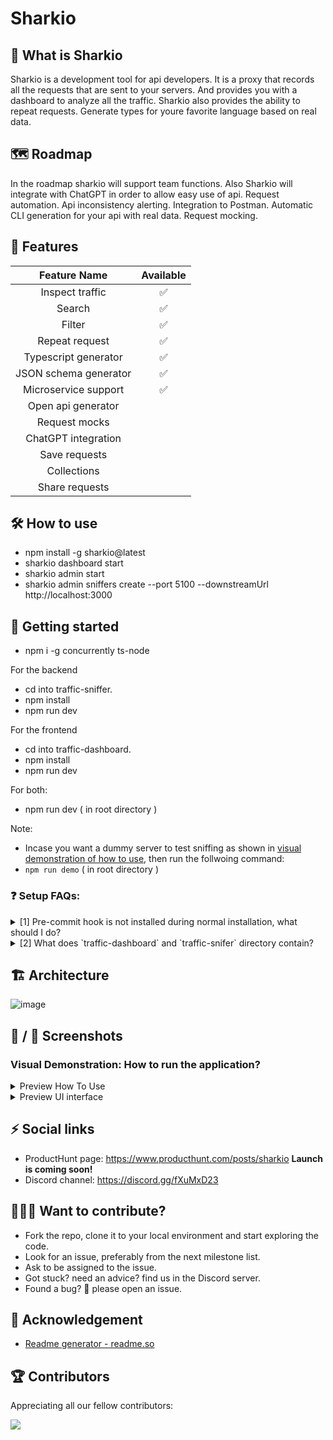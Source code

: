 # Sharkio

## 🐳 What is Sharkio

Sharkio is a development tool for api developers.
It is a proxy that records all the requests that are sent to your servers.
And provides you with a dashboard to analyze all the traffic.
Sharkio also provides the ability to repeat requests.
Generate types for youre favorite language based on real data.

## 🗺️ Roadmap

In the roadmap sharkio will support team functions.
Also Sharkio will integrate with ChatGPT in order to allow easy use of api.
Request automation.
Api inconsistency alerting.
Integration to Postman.
Automatic CLI generation for your api with real data.
Request mocking.

## 🔖 Features

|   **Feature Name**    | **Available** |
| :-------------------: | :-----------: |
|    Inspect traffic    |      ✅       |
|        Search         |      ✅       |
|        Filter         |      ✅       |
|    Repeat request     |      ✅       |
| Typescript generator  |      ✅       |
| JSON schema generator |      ✅       |
| Microservice support  |      ✅       |
|  Open api generator   |               |
|     Request mocks     |               |
|  ChatGPT integration  |               |
|     Save requests     |               |
|      Collections      |               |
|    Share requests     |               |

## 🛠️ How to use

- npm install -g sharkio@latest
- sharkio dashboard start
- sharkio admin start
- sharkio admin sniffers create --port 5100 --downstreamUrl http://localhost:3000

## 🚀 Getting started

- npm i -g concurrently ts-node

For the backend

- cd into traffic-sniffer.
- npm install
- npm run dev

For the frontend

- cd into traffic-dashboard.
- npm install
- npm run dev

For both:

- npm run dev ( in root directory )

Note:

- Incase you want a dummy server to test sniffing as shown in [visual demonstration of how to use](https://github.com/idodav/sharkio#visual-demonstration-how-to-run-the-application), then run the follwoing command:
- `npm run demo` ( in root directory )

### ❓ Setup FAQs:

<details>
  <summary> [1] Pre-commit hook is not installed during normal installation, what should I do? </summary>
    To setup husky [pre-commit hook] manually by running this command:
    - npm run prepare
</details>
<details>
  <summary> [2] What does `traffic-dashboard` and `traffic-snifer` directory contain? </summary>
    - `traffic-dashboard` is the frontend code; 
    - `traffic-snifer` is the backend code; 
</details>

## 🏗️ Architecture

![image](https://github.com/idodav/sharkio/assets/21335259/6447c0cf-3bd5-4219-90b5-e3e064e4a60e)

## 📸 / 🎥 Screenshots

### Visual Demonstration: How to run the application?

<details>
  <summary>Preview How To Use</summary>
    <img src="assets/gif-demonstration.gif" raw=true alt=GIF Demonstration” style=“margin-right: 10px;”/>
</details>

<details>
  <summary>Preview UI interface</summary>
    <img width="1267" alt="Screenshot 2023-06-21 at 20 01 38" src="https://github.com/Oferlis/sharkio/assets/62609377/9b892d6c-b9b2-47b7-b265-2180ecd427d4">
    <img width="1267" alt="Screenshot 2023-06-26 at 12 32 47" src="https://github.com/Oferlis/sharkio/assets/62609377/8832a940-5ed4-4eb8-ac61-795d76a91790">
</details>

## ⚡ Social links

- ProductHunt page: https://www.producthunt.com/posts/sharkio **Launch is coming soon!**
- Discord channel: https://discord.gg/fXuMxD23

## 👩🏻‍💻 Want to contribute?

- Fork the repo, clone it to your local environment and start exploring the code.
- Look for an issue, preferably from the next milestone list.
- Ask to be assigned to the issue.
- Got stuck? need an advice? find us in the Discord server.
- Found a bug? 🐛 please open an issue.

## 🤝 Acknowledgement

- [Readme generator - readme.so](https://readme.so)

## 🏆 Contributors

Appreciating all our fellow contributors:

<a href = "https://github.com/idodav/sharkio/graphs/contributors">
  <img src = "https://contrib.rocks/image?repo=idodav/sharkio"/>
</a>
